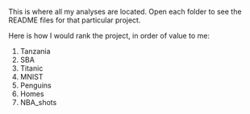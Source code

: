 This is where all my analyses are located. Open each folder to see the README files for that particular project.

Here is how I would rank the project, in order of value to me:
1. Tanzania
2. SBA
3. Titanic
4. MNIST
5. Penguins
6. Homes
7. NBA_shots